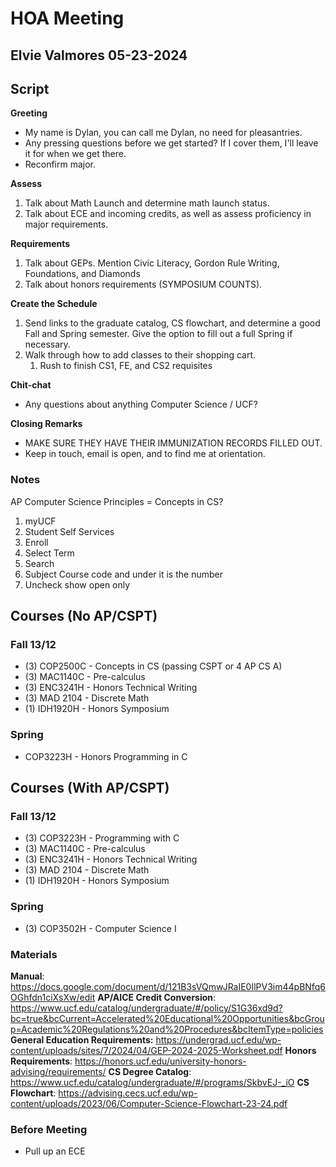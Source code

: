 # HOA Meeting
## Elvie Valmores 05-23-2024

## Script

**Greeting**
- My name is Dylan, you can call me Dylan, no need for pleasantries.
- Any pressing questions before we get started? If I cover them, I'll leave it for when we get there.
- Reconfirm major.

**Assess**
1. Talk about Math Launch and determine math launch status.
2. Talk about ECE and incoming credits, as well as assess proficiency in major requirements.

**Requirements**
1. Talk about GEPs. Mention Civic Literacy, Gordon Rule Writing, Foundations, and Diamonds
2. Talk about honors requirements (SYMPOSIUM COUNTS).

**Create the Schedule**
1. Send links to the graduate catalog, CS flowchart, and determine a good Fall and Spring semester. Give the option to fill out a full Spring if necessary.
2. Walk through how to add classes to their shopping cart.
	1. Rush to finish CS1, FE, and CS2 requisites

**Chit-chat**
- Any questions about anything Computer Science / UCF?

**Closing Remarks**
- MAKE SURE THEY HAVE THEIR IMMUNIZATION RECORDS FILLED OUT.
- Keep in touch, email is open, and to find me at orientation.

### Notes
AP Computer Science Principles = Concepts in CS?


1. myUCF
2. Student Self Services
3. Enroll
4. Select Term
5. Search
6. Subject Course code and under it is the number
7. Uncheck show open only


































## Courses (No AP/CSPT)
### Fall 13/12
- (3) COP2500C - Concepts in CS (passing CSPT or 4 AP CS A)
- (3) MAC1140C - Pre-calculus
- (3) ENC3241H - Honors Technical Writing
- (3) MAD 2104 - Discrete Math
- (1) IDH1920H - Honors Symposium
### Spring
- COP3223H - Honors Programming in C

## Courses (With AP/CSPT)
### Fall 13/12
- (3) COP3223H - Programming with C
- (3) MAC1140C - Pre-calculus
- (3) ENC3241H - Honors Technical Writing
- (3) MAD 2104 - Discrete Math
- (1) IDH1920H - Honors Symposium
### Spring
- (3) COP3502H - Computer Science I



















































### Materials
**Manual**: https://docs.google.com/document/d/121B3sVQmwJRaIE0IlPV3im44pBNfq6OGhfdn1ciXsXw/edit
**AP/AICE Credit Conversion**: https://www.ucf.edu/catalog/undergraduate/#/policy/S1G36xd9d?bc=true&bcCurrent=Accelerated%20Educational%20Opportunities&bcGroup=Academic%20Regulations%20and%20Procedures&bcItemType=policies
**General Education Requirements:** https://undergrad.ucf.edu/wp-content/uploads/sites/7/2024/04/GEP-2024-2025-Worksheet.pdf
**Honors Requirements**: https://honors.ucf.edu/university-honors-advising/requirements/
**CS Degree Catalog**: https://www.ucf.edu/catalog/undergraduate/#/programs/SkbvEJ-_iO
**CS Flowchart**: https://advising.cecs.ucf.edu/wp-content/uploads/2023/06/Computer-Science-Flowchart-23-24.pdf

### Before Meeting
- Pull up an ECE